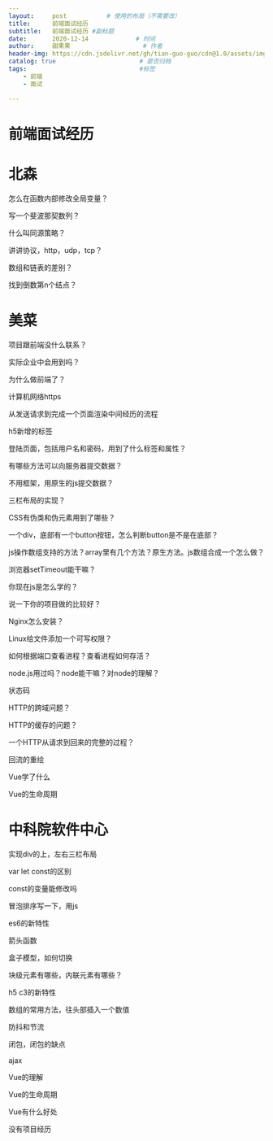 ```yaml
---
layout:     post           # 使用的布局（不需要改）
title:      前端面试经历
subtitle:   前端面试经历 #副标题
date:       2020-12-14             # 时间
author:     甜果果                    # 作者
header-img: https://cdn.jsdelivr.net/gh/tian-guo-guo/cdn@1.0/assets/img/home-bg-art.jpg    #背景图片
catalog: true                       # 是否归档
tags:                               #标签
    - 前端
    - 面试

---
```


# 前端面试经历

# 北森

怎么在函数内部修改全局变量？

写一个斐波那契数列？

什么叫同源策略？

讲讲协议，http，udp，tcp？

数组和链表的差别？

找到倒数第n个结点？

# 美菜

项目跟前端没什么联系？

实际企业中会用到吗？

为什么做前端了？

计算机网络https

从发送请求到完成一个页面渲染中间经历的流程

h5新增的标签

登陆页面，包括用户名和密码，用到了什么标签和属性？

有哪些方法可以向服务器提交数据？

不用框架，用原生的js提交数据？

三栏布局的实现？

CSS有伪类和伪元素用到了哪些？

一个div，底部有一个button按钮，怎么判断button是不是在底部？

js操作数组支持的方法？array里有几个方法？原生方法。js数组合成一个怎么做？

浏览器setTimeout能干嘛？

你现在js是怎么学的？

说一下你的项目做的比较好？

Nginx怎么安装？

Linux给文件添加一个可写权限？

如何根据端口查看进程？查看进程如何存活？

node.js用过吗？node能干嘛？对node的理解？

状态码

HTTP的跨域问题？

HTTP的缓存的问题？

一个HTTP从请求到回来的完整的过程？

回流的重绘

Vue学了什么

Vue的生命周期

# 中科院软件中心

实现div的上，左右三栏布局

var let const的区别

const的变量能修改吗

冒泡排序写一下，用js

es6的新特性

箭头函数

盒子模型，如何切换

块级元素有哪些，内联元素有哪些？

h5 c3的新特性

数组的常用方法，往头部插入一个数值

防抖和节流

闭包，闭包的缺点

ajax

Vue的理解

Vue的生命周期

Vue有什么好处

没有项目经历

